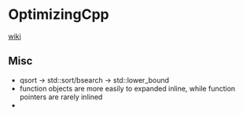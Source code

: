 # OptimizingCpp

[wiki](https://upload.wikimedia.org/wikipedia/commons/7/7d/OptimizingCpp.pdf)

## Misc
* qsort -> std::sort/bsearch -> std::lower_bound
* function objects are more easily to expanded inline, while function pointers are rarely inlined
* 